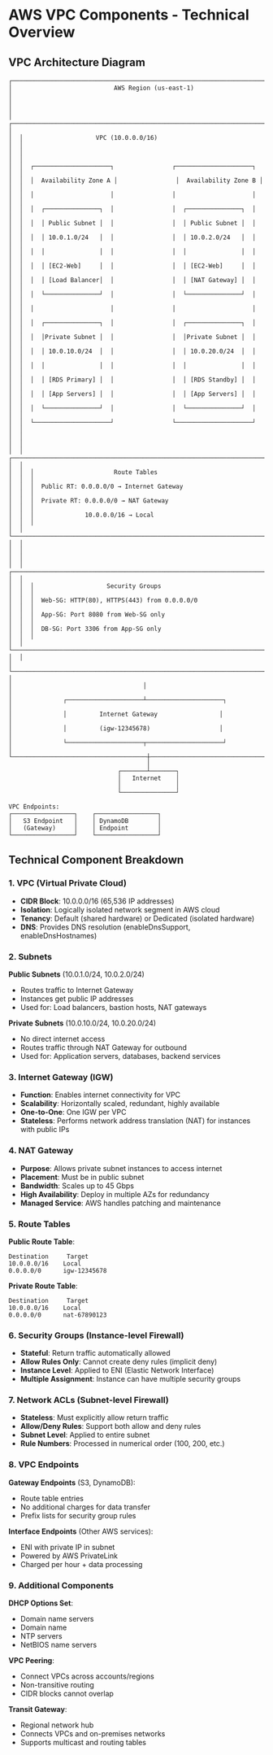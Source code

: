 # AWS VPC Components - Technical Overview

## VPC Architecture Diagram

```
┌─────────────────────────────────────────────────────────────────────────────────┐
│                            AWS Region (us-east-1)                              │
│                                                                                 │
│  ┌───────────────────────────────────────────────────────────────────────────┐  │
│  │                    VPC (10.0.0.0/16)                                     │  │
│  │                                                                           │  │
│  │  ┌─────────────────────┐                ┌─────────────────────┐           │  │
│  │  │  Availability Zone A │                │  Availability Zone B │           │  │
│  │  │                     │                │                     │           │  │
│  │  │  ┌───────────────┐  │                │  ┌───────────────┐  │           │  │
│  │  │  │ Public Subnet │  │                │  │ Public Subnet │  │           │  │
│  │  │  │ 10.0.1.0/24   │  │                │  │ 10.0.2.0/24   │  │           │  │
│  │  │  │               │  │                │  │               │  │           │  │
│  │  │  │ [EC2-Web]     │  │                │  │ [EC2-Web]     │  │           │  │
│  │  │  │ [Load Balancer│  │                │  │ [NAT Gateway] │  │           │  │
│  │  │  └───────────────┘  │                │  └───────────────┘  │           │  │
│  │  │                     │                │                     │           │  │
│  │  │  ┌───────────────┐  │                │  ┌───────────────┐  │           │  │
│  │  │  │Private Subnet │  │                │  │Private Subnet │  │           │  │
│  │  │  │ 10.0.10.0/24  │  │                │  │ 10.0.20.0/24  │  │           │  │
│  │  │  │               │  │                │  │               │  │           │  │
│  │  │  │ [RDS Primary] │  │                │  │ [RDS Standby] │  │           │  │
│  │  │  │ [App Servers] │  │                │  │ [App Servers] │  │           │  │
│  │  │  └───────────────┘  │                │  └───────────────┘  │           │  │
│  │  └─────────────────────┘                └─────────────────────┘           │  │
│  │                                                                           │  │
│  │  ┌─────────────────────────────────────────────────────────────────────┐  │  │
│  │  │                      Route Tables                                  │  │  │
│  │  │  Public RT: 0.0.0.0/0 → Internet Gateway                           │  │  │
│  │  │  Private RT: 0.0.0.0/0 → NAT Gateway                               │  │  │
│  │  │              10.0.0.0/16 → Local                                   │  │  │
│  │  └─────────────────────────────────────────────────────────────────────┘  │  │
│  │                                                                           │  │
│  │  ┌─────────────────────────────────────────────────────────────────────┐  │  │
│  │  │                    Security Groups                                  │  │  │
│  │  │  Web-SG: HTTP(80), HTTPS(443) from 0.0.0.0/0                       │  │  │
│  │  │  App-SG: Port 8080 from Web-SG only                                │  │  │
│  │  │  DB-SG: Port 3306 from App-SG only                                 │  │  │
│  │  └─────────────────────────────────────────────────────────────────────┘  │  │
│  └───────────────────────────────────────────────────────────────────────────┘  │
│                                    │                                           │
│              ┌─────────────────────┴─────────────────────┐                     │
│              │         Internet Gateway                 │                     │
│              │         (igw-12345678)                   │                     │
│              └─────────────────────┬─────────────────────┘                     │
└─────────────────────────────────────┼─────────────────────────────────────────┘
                                      │
                              ┌───────┴───────┐
                              │   Internet    │
                              │               │
                              └───────────────┘

VPC Endpoints:
┌─────────────────┐    ┌─────────────────┐
│   S3 Endpoint   │    │ DynamoDB        │
│   (Gateway)     │    │ Endpoint        │
└─────────────────┘    └─────────────────┘
```

## Technical Component Breakdown

### 1. VPC (Virtual Private Cloud)
- **CIDR Block**: 10.0.0.0/16 (65,536 IP addresses)
- **Isolation**: Logically isolated network segment in AWS cloud
- **Tenancy**: Default (shared hardware) or Dedicated (isolated hardware)
- **DNS**: Provides DNS resolution (enableDnsSupport, enableDnsHostnames)

### 2. Subnets
**Public Subnets** (10.0.1.0/24, 10.0.2.0/24)
- Routes traffic to Internet Gateway
- Instances get public IP addresses
- Used for: Load balancers, bastion hosts, NAT gateways

**Private Subnets** (10.0.10.0/24, 10.0.20.0/24)
- No direct internet access
- Routes traffic through NAT Gateway for outbound
- Used for: Application servers, databases, backend services

### 3. Internet Gateway (IGW)
- **Function**: Enables internet connectivity for VPC
- **Scalability**: Horizontally scaled, redundant, highly available
- **One-to-One**: One IGW per VPC
- **Stateless**: Performs network address translation (NAT) for instances with public IPs

### 4. NAT Gateway
- **Purpose**: Allows private subnet instances to access internet
- **Placement**: Must be in public subnet
- **Bandwidth**: Scales up to 45 Gbps
- **High Availability**: Deploy in multiple AZs for redundancy
- **Managed Service**: AWS handles patching and maintenance

### 5. Route Tables
**Public Route Table**:
```
Destination     Target
10.0.0.0/16    Local
0.0.0.0/0      igw-12345678
```

**Private Route Table**:
```
Destination     Target
10.0.0.0/16    Local
0.0.0.0/0      nat-67890123
```

### 6. Security Groups (Instance-level Firewall)
- **Stateful**: Return traffic automatically allowed
- **Allow Rules Only**: Cannot create deny rules (implicit deny)
- **Instance Level**: Applied to ENI (Elastic Network Interface)
- **Multiple Assignment**: Instance can have multiple security groups

### 7. Network ACLs (Subnet-level Firewall)
- **Stateless**: Must explicitly allow return traffic
- **Allow/Deny Rules**: Support both allow and deny rules
- **Subnet Level**: Applied to entire subnet
- **Rule Numbers**: Processed in numerical order (100, 200, etc.)

### 8. VPC Endpoints
**Gateway Endpoints** (S3, DynamoDB):
- Route table entries
- No additional charges for data transfer
- Prefix lists for security group rules

**Interface Endpoints** (Other AWS services):
- ENI with private IP in subnet
- Powered by AWS PrivateLink
- Charged per hour + data processing

### 9. Additional Components

**DHCP Options Set**:
- Domain name servers
- Domain name
- NTP servers
- NetBIOS name servers

**VPC Peering**:
- Connect VPCs across accounts/regions
- Non-transitive routing
- CIDR blocks cannot overlap

**Transit Gateway**:
- Regional network hub
- Connects VPCs and on-premises networks
- Supports multicast and routing tables